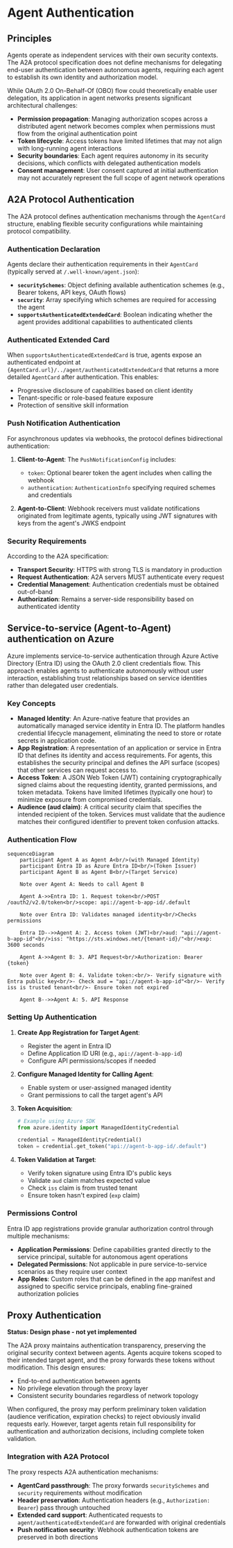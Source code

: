 # Agent Authentication

## Principles

Agents operate as independent services with their own security contexts. The A2A protocol specification does not define mechanisms for delegating end-user authentication between autonomous agents, requiring each agent to establish its own identity and authorization model.

While OAuth 2.0 On-Behalf-Of (OBO) flow could theoretically enable user delegation, its application in agent networks presents significant architectural challenges:
- **Permission propagation**: Managing authorization scopes across a distributed agent network becomes complex when permissions must flow from the original authentication point
- **Token lifecycle**: Access tokens have limited lifetimes that may not align with long-running agent interactions
- **Security boundaries**: Each agent requires autonomy in its security decisions, which conflicts with delegated authentication models
- **Consent management**: User consent captured at initial authentication may not accurately represent the full scope of agent network operations

## A2A Protocol Authentication

The A2A protocol defines authentication mechanisms through the `AgentCard` structure, enabling flexible security configurations while maintaining protocol compatibility.

### Authentication Declaration

Agents declare their authentication requirements in their `AgentCard` (typically served at `/.well-known/agent.json`):

- **`securitySchemes`**: Object defining available authentication schemes (e.g., Bearer tokens, API keys, OAuth flows)
- **`security`**: Array specifying which schemes are required for accessing the agent
- **`supportsAuthenticatedExtendedCard`**: Boolean indicating whether the agent provides additional capabilities to authenticated clients

### Authenticated Extended Card

When `supportsAuthenticatedExtendedCard` is true, agents expose an authenticated endpoint at `{AgentCard.url}/../agent/authenticatedExtendedCard` that returns a more detailed `AgentCard` after authentication. This enables:
- Progressive disclosure of capabilities based on client identity
- Tenant-specific or role-based feature exposure
- Protection of sensitive skill information

### Push Notification Authentication

For asynchronous updates via webhooks, the protocol defines bidirectional authentication:

1. **Client-to-Agent**: The `PushNotificationConfig` includes:
   - `token`: Optional bearer token the agent includes when calling the webhook
   - `authentication`: `AuthenticationInfo` specifying required schemes and credentials

2. **Agent-to-Client**: Webhook receivers must validate notifications originated from legitimate agents, typically using JWT signatures with keys from the agent's JWKS endpoint

### Security Requirements

According to the A2A specification:
- **Transport Security**: HTTPS with strong TLS is mandatory in production
- **Request Authentication**: A2A servers MUST authenticate every request
- **Credential Management**: Authentication credentials must be obtained out-of-band
- **Authorization**: Remains a server-side responsibility based on authenticated identity

## Service-to-service (Agent-to-Agent) authentication on Azure

Azure implements service-to-service authentication through Azure Active Directory (Entra ID) using the OAuth 2.0 client credentials flow. This approach enables agents to authenticate autonomously without user interaction, establishing trust relationships based on service identities rather than delegated user credentials.

### Key Concepts

- **Managed Identity**: An Azure-native feature that provides an automatically managed service identity in Entra ID. The platform handles credential lifecycle management, eliminating the need to store or rotate secrets in application code.
- **App Registration**: A representation of an application or service in Entra ID that defines its identity and access requirements. For agents, this establishes the security principal and defines the API surface (scopes) that other services can request access to.
- **Access Token**: A JSON Web Token (JWT) containing cryptographically signed claims about the requesting identity, granted permissions, and token metadata. Tokens have limited lifetimes (typically one hour) to minimize exposure from compromised credentials.
- **Audience (aud claim)**: A critical security claim that specifies the intended recipient of the token. Services must validate that the audience matches their configured identifier to prevent token confusion attacks.

### Authentication Flow

```mermaid
sequenceDiagram
    participant Agent A as Agent A<br/>(with Managed Identity)
    participant Entra ID as Azure Entra ID<br/>(Token Issuer)
    participant Agent B as Agent B<br/>(Target Service)
    
    Note over Agent A: Needs to call Agent B
    
    Agent A->>Entra ID: 1. Request token<br/>POST /oauth2/v2.0/token<br/>scope: api://agent-b-app-id/.default
    
    Note over Entra ID: Validates managed identity<br/>Checks permissions
    
    Entra ID-->>Agent A: 2. Access token (JWT)<br/>aud: "api://agent-b-app-id"<br/>iss: "https://sts.windows.net/{tenant-id}/"<br/>exp: 3600 seconds
    
    Agent A->>Agent B: 3. API Request<br/>Authorization: Bearer {token}
    
    Note over Agent B: 4. Validate token:<br/>- Verify signature with Entra public key<br/>- Check aud = "api://agent-b-app-id"<br/>- Verify iss is trusted tenant<br/>- Ensure token not expired
    
    Agent B-->>Agent A: 5. API Response
```

### Setting Up Authentication

1. **Create App Registration for Target Agent**:
   - Register the agent in Entra ID
   - Define Application ID URI (e.g., `api://agent-b-app-id`)
   - Configure API permissions/scopes if needed

2. **Configure Managed Identity for Calling Agent**:
   - Enable system or user-assigned managed identity
   - Grant permissions to call the target agent's API

3. **Token Acquisition**:
   ```python
   # Example using Azure SDK
   from azure.identity import ManagedIdentityCredential
   
   credential = ManagedIdentityCredential()
   token = credential.get_token("api://agent-b-app-id/.default")
   ```

4. **Token Validation at Target**:
   - Verify token signature using Entra ID's public keys
   - Validate `aud` claim matches expected value
   - Check `iss` claim is from trusted tenant
   - Ensure token hasn't expired (`exp` claim)

### Permissions Control

Entra ID app registrations provide granular authorization control through multiple mechanisms:
- **Application Permissions**: Define capabilities granted directly to the service principal, suitable for autonomous agent operations
- **Delegated Permissions**: Not applicable in pure service-to-service scenarios as they require user context
- **App Roles**: Custom roles that can be defined in the app manifest and assigned to specific service principals, enabling fine-grained authorization policies

## Proxy Authentication

**Status: Design phase - not yet implemented**

The A2A proxy maintains authentication transparency, preserving the original security context between agents. Agents acquire tokens scoped to their intended target agent, and the proxy forwards these tokens without modification. This design ensures:
- End-to-end authentication between agents
- No privilege elevation through the proxy layer
- Consistent security boundaries regardless of network topology

When configured, the proxy may perform preliminary token validation (audience verification, expiration checks) to reject obviously invalid requests early. However, target agents retain full responsibility for authentication and authorization decisions, including complete token validation.

### Integration with A2A Protocol

The proxy respects A2A authentication mechanisms:
- **AgentCard passthrough**: The proxy forwards `securitySchemes` and `security` requirements without modification
- **Header preservation**: Authentication headers (e.g., `Authorization: Bearer`) pass through untouched
- **Extended card support**: Authenticated requests to `agent/authenticatedExtendedCard` are forwarded with original credentials
- **Push notification security**: Webhook authentication tokens are preserved in both directions
